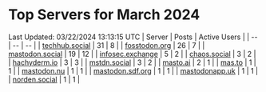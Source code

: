 # Top Servers for March 2024
Last Updated: 03/22/2024 13:13:15 UTC
| Server | Posts | Active Users |
| -- | -- | -- |
| [techhub.social](https://techhub.social/tags/PowerShell) | 31 | 8 |
| [fosstodon.org](https://fosstodon.org/tags/PowerShell) | 26 | 7 |
| [mastodon.social](https://mastodon.social/tags/PowerShell) | 19 | 12 |
| [infosec.exchange](https://infosec.exchange/tags/PowerShell) | 5 | 2 |
| [chaos.social](https://chaos.social/tags/PowerShell) | 3 | 2 |
| [hachyderm.io](https://hachyderm.io/tags/PowerShell) | 3 | 3 |
| [mstdn.social](https://mstdn.social/tags/PowerShell) | 3 | 2 |
| [masto.ai](https://masto.ai/tags/PowerShell) | 2 | 1 |
| [mas.to](https://mas.to/tags/PowerShell) | 1 | 1 |
| [mastodon.nu](https://mastodon.nu/tags/PowerShell) | 1 | 1 |
| [mastodon.sdf.org](https://mastodon.sdf.org/tags/PowerShell) | 1 | 1 |
| [mastodonapp.uk](https://mastodonapp.uk/tags/PowerShell) | 1 | 1 |
| [norden.social](https://norden.social/tags/PowerShell) | 1 | 1 |
